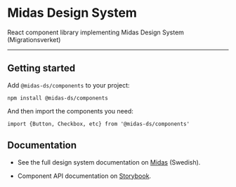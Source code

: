 # Midas Design System

React component library implementing Midas Design System (Migrationsverket)

---

## Getting started

Add `@midas-ds/components` to your project:

```
npm install @midas-ds/components
```

And then import the components you need:

```
import {Button, Checkbox, etc} from '@midas-ds/components'
```

## Documentation

- See the full design system documentation on [Midas](https://designsystem.migrationsverket.se/) (Swedish).

- Component API documentation on [Storybook](https://designsystem.migrationsverket.se/storybook/).
